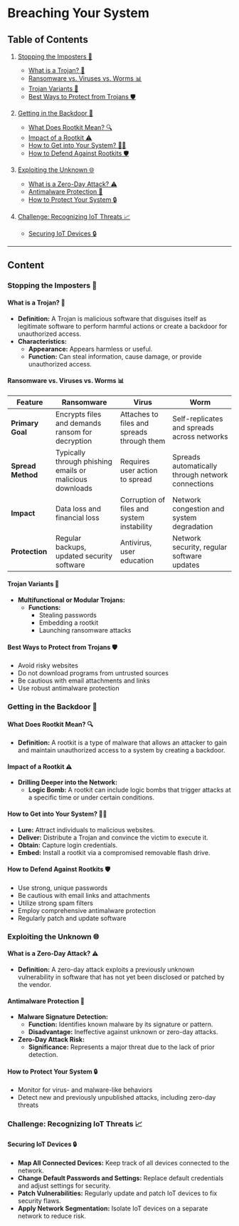 # Breaching Your System

## Table of Contents

1. [Stopping the Imposters 🛑](#stopping-the-imposters)

   - [What is a Trojan? 🤔](#what-is-a-trojan)
   - [Ransomware vs. Viruses vs. Worms 📊](#ransomware-vs-viruses-vs-worms)
   - [Trojan Variants 🧩](#trojan-variants)
   - [Best Ways to Protect from Trojans 🛡️](#best-ways-to-protect-from-trojans)

2. [Getting in the Backdoor 🚪](#getting-in-the-backdoor)

   - [What Does Rootkit Mean? 🔍](#what-does-rootkit-mean)
   - [Impact of a Rootkit ⚠️](#impact-of-a-rootkit)
   - [How to Get into Your System? 🕵️‍♂️](#how-to-get-into-your-system)
   - [How to Defend Against Rootkits 🛡️](#how-to-defend-against-rootkits)

3. [Exploiting the Unknown 🌐](#exploiting-the-unknown)

   - [What is a Zero-Day Attack? ⚠️](#what-is-a-zero-day-attack)
   - [Antimalware Protection 🦠](#antimalware-protection)
   - [How to Protect Your System 🔒](#how-to-protect-your-system)

4. [Challenge: Recognizing IoT Threats 📈](#challenge-recognizing-iot-threats)
   - [Securing IoT Devices 🔒](#securing-iot-devices)

---

## Content

### Stopping the Imposters 🛑

#### What is a Trojan? 🤔

- **Definition:** A Trojan is malicious software that disguises itself as legitimate software to perform harmful actions or create a backdoor for unauthorized access.
- **Characteristics:**
  - **Appearance:** Appears harmless or useful.
  - **Function:** Can steal information, cause damage, or provide unauthorized access.

#### Ransomware vs. Viruses vs. Worms 📊

| Feature           | Ransomware                                               | Virus                                      | Worm                                              |
| ----------------- | -------------------------------------------------------- | ------------------------------------------ | ------------------------------------------------- |
| **Primary Goal**  | Encrypts files and demands ransom for decryption         | Attaches to files and spreads through them | Self-replicates and spreads across networks       |
| **Spread Method** | Typically through phishing emails or malicious downloads | Requires user action to spread             | Spreads automatically through network connections |
| **Impact**        | Data loss and financial loss                             | Corruption of files and system instability | Network congestion and system degradation         |
| **Protection**    | Regular backups, updated security software               | Antivirus, user education                  | Network security, regular software updates        |

#### Trojan Variants 🧩

- **Multifunctional or Modular Trojans:**
  - **Functions:**
    - Stealing passwords
    - Embedding a rootkit
    - Launching ransomware attacks

#### Best Ways to Protect from Trojans 🛡️

- Avoid risky websites
- Do not download programs from untrusted sources
- Be cautious with email attachments and links
- Use robust antimalware protection

### Getting in the Backdoor 🚪

#### What Does Rootkit Mean? 🔍

- **Definition:** A rootkit is a type of malware that allows an attacker to gain and maintain unauthorized access to a system by creating a backdoor.

#### Impact of a Rootkit ⚠️

- **Drilling Deeper into the Network:**
  - **Logic Bomb:** A rootkit can include logic bombs that trigger attacks at a specific time or under certain conditions.

#### How to Get into Your System? 🕵️‍♂️

- **Lure:** Attract individuals to malicious websites.
- **Deliver:** Distribute a Trojan and convince the victim to execute it.
- **Obtain:** Capture login credentials.
- **Embed:** Install a rootkit via a compromised removable flash drive.

#### How to Defend Against Rootkits 🛡️

- Use strong, unique passwords
- Be cautious with email links and attachments
- Utilize strong spam filters
- Employ comprehensive antimalware protection
- Regularly patch and update software

### Exploiting the Unknown 🌐

#### What is a Zero-Day Attack? ⚠️

- **Definition:** A zero-day attack exploits a previously unknown vulnerability in software that has not yet been disclosed or patched by the vendor.

#### Antimalware Protection 🦠

- **Malware Signature Detection:**
  - **Function:** Identifies known malware by its signature or pattern.
  - **Disadvantage:** Ineffective against unknown or zero-day attacks.
- **Zero-Day Attack Risk:**
  - **Significance:** Represents a major threat due to the lack of prior detection.

#### How to Protect Your System 🔒

- Monitor for virus- and malware-like behaviors
- Detect new and previously unpublished attacks, including zero-day threats

### Challenge: Recognizing IoT Threats 📈

#### Securing IoT Devices 🔒

- **Map All Connected Devices:** Keep track of all devices connected to the network.
- **Change Default Passwords and Settings:** Replace default credentials and adjust settings for security.
- **Patch Vulnerabilities:** Regularly update and patch IoT devices to fix security flaws.
- **Apply Network Segmentation:** Isolate IoT devices on a separate network to reduce risk.
